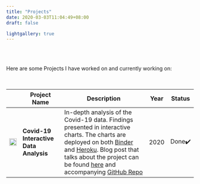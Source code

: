 ```yaml
---
title: "Projects"
date: 2020-03-03T11:04:49+08:00
draft: false

lightgallery: true
---
```

<br><br>

Here are some Projects I have worked on and currently working on: 

<br>

|| Project Name | Description | Year | Status |
|----| ------ | ----------- | ------|-------------|
|<a href="https://github.com/arebimohammed/Covid-19-Analysis" ><img style = "width:100%" src="/posts/COVID19- An Interactive Analysis/Coronavirus-SARS-CoV-2.jpg"></a>| **Covid-19 Interactive Data Analysis**   | In-depth analysis of the Covid-19 data. Findings presented in interactive charts. The charts are deployed on both [Binder](https://mybinder.org/v2/gh/arebimohammed/Covid-19-Analysis/master?urlpath=voila%2Frender%2FML-Covid19-Interact-app.ipynb) and [Heroku](https://covid19-interactive-app.herokuapp.com/). Blog post that talks about the project can be found [here](/covid19-interactive-analysis) and accompanying [GitHub Repo](https://github.com/arebimohammed/Covid-19-Analysis) | 2020 | Done✔️
